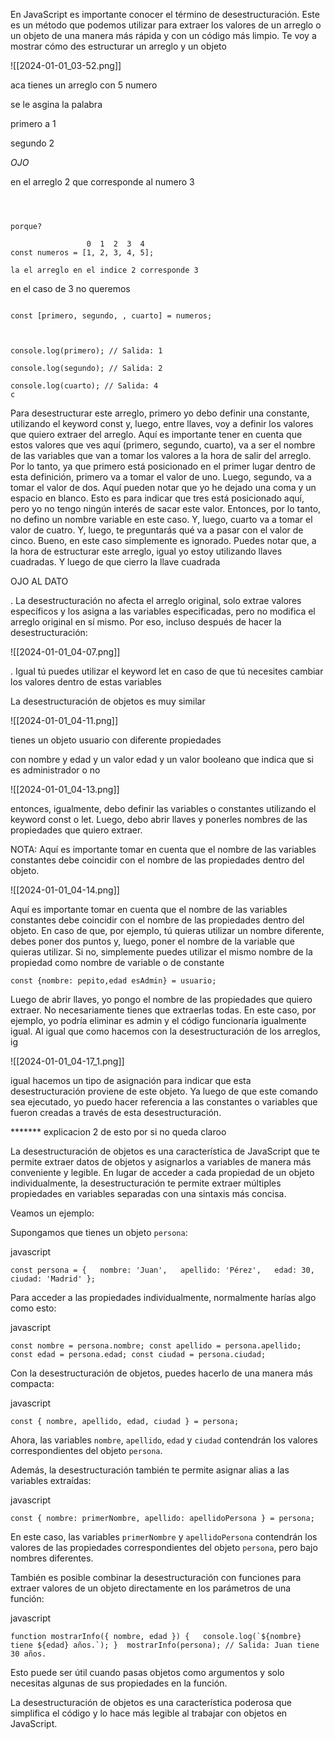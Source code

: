  En JavaScript es importante conocer el término de desestructuración. Este es un método que podemos utilizar para extraer los valores de un arreglo o un objeto de una manera más rápida y con un código más limpio. Te voy a mostrar cómo des estructurar un arreglo y un objeto




![[2024-01-01_03-52.png]]

aca tienes un arreglo con 5 numero 


se le asgina la palabra 


primero a 1

segundo 2

*OJO*

en el  arreglo 2 que corresponde al numero 3 


             
```).



porque?

                 0  1  2  3  4 
const numeros = [1, 2, 3, 4, 5];

la el arreglo en el indice 2 corresponde 3

 ```

en el caso de 3 no queremos


```).

const [primero, segundo, , cuarto] = numeros;

  

console.log(primero); // Salida: 1

console.log(segundo); // Salida: 2

console.log(cuarto); // Salida: 4
c

```
 Para desestructurar este arreglo, primero yo debo definir una constante, utilizando el keyword const y, luego, entre llaves, voy a definir los valores que quiero extraer del arreglo. Aquí es importante tener en cuenta que estos valores que ves aquí (primero, segundo, cuarto), va a ser el nombre de las variables que van a tomar los valores a la hora de salir del arreglo. Por lo tanto, ya que primero está posicionado en el primer lugar dentro de esta definición, primero va a tomar el valor de uno. Luego, segundo, va a tomar el valor de dos. Aquí pueden notar que yo he dejado una coma y un espacio en blanco. Esto es para indicar que tres está posicionado aquí, pero yo no tengo ningún interés de sacar este valor. Entonces, por lo tanto, no defino un nombre variable en este caso. Y, luego, cuarto va a tomar el valor de cuatro. Y, luego, te preguntarás qué va a pasar con el valor de cinco. Bueno, en este caso simplemente es ignorado. Puedes notar que, a la hora de estructurar este arreglo, igual yo estoy utilizando llaves cuadradas. Y luego de que cierro la llave cuadrada


OJO AL DATO


. La desestructuración no afecta el arreglo original, solo extrae valores específicos y los asigna a las variables especificadas, pero no modifica el arreglo original en sí mismo. Por eso, incluso después de hacer la desestructuración:


![[2024-01-01_04-07.png]]

. Igual tú puedes utilizar el keyword let en caso de que tú necesites cambiar los valores dentro de estas variables




La desestructuración de objetos es muy similar




![[2024-01-01_04-11.png]]

tienes un objeto usuario con diferente propiedades

con nombre y edad  y un valor edad y un valor booleano que indica que si es administrador o no


![[2024-01-01_04-13.png]]

 entonces, igualmente, debo definir las variables o constantes utilizando el keyword const o let. Luego, debo abrir llaves y ponerles nombres de las propiedades que quiero extraer.


NOTA:  Aquí es importante tomar en cuenta que el nombre de las variables constantes debe coincidir con el nombre de las propiedades dentro del objeto.


![[2024-01-01_04-14.png]]

 Aquí es importante tomar en cuenta que el nombre de las variables constantes debe coincidir con el nombre de las propiedades dentro del objeto. En caso de que, por ejemplo, tú quieras utilizar un nombre diferente, debes poner dos puntos y, luego, poner el nombre de la variable que quieras utilizar. Si no, simplemente puedes utilizar el mismo nombre de la propiedad como nombre de variable o de constante
```).
const {nombre: pepito,edad esAdmin} = usuario;
 ```
 Luego de abrir llaves, yo pongo el nombre de las propiedades que quiero extraer. No necesariamente tienes que extraerlas todas. En este caso, por ejemplo, yo podría eliminar es admin y el código funcionaría igualmente igual. Al igual que como hacemos con la desestructuración de los arreglos, ig


![[2024-01-01_04-17_1.png]]

igual hacemos un tipo de asignación para indicar que esta desestructuración proviene de este objeto. Ya luego de que este comando sea ejecutado, yo puedo hacer referencia a las constantes o variables que fueron creadas a través de esta desestructuración. 



******* explicacion 2 de esto por si no queda claroo



La desestructuración de objetos es una característica de JavaScript que te permite extraer datos de objetos y asignarlos a variables de manera más conveniente y legible. En lugar de acceder a cada propiedad de un objeto individualmente, la desestructuración te permite extraer múltiples propiedades en variables separadas con una sintaxis más concisa.

Veamos un ejemplo:

Supongamos que tienes un objeto `persona`:

javascript

`const persona = {   nombre: 'Juan',   apellido: 'Pérez',   edad: 30,   ciudad: 'Madrid' };`

Para acceder a las propiedades individualmente, normalmente harías algo como esto:

javascript

`const nombre = persona.nombre; const apellido = persona.apellido; const edad = persona.edad; const ciudad = persona.ciudad;`

Con la desestructuración de objetos, puedes hacerlo de una manera más compacta:

javascript

`const { nombre, apellido, edad, ciudad } = persona;`

Ahora, las variables `nombre`, `apellido`, `edad` y `ciudad` contendrán los valores correspondientes del objeto `persona`.

Además, la desestructuración también te permite asignar alias a las variables extraídas:

javascript

`const { nombre: primerNombre, apellido: apellidoPersona } = persona;`

En este caso, las variables `primerNombre` y `apellidoPersona` contendrán los valores de las propiedades correspondientes del objeto `persona`, pero bajo nombres diferentes.

También es posible combinar la desestructuración con funciones para extraer valores de un objeto directamente en los parámetros de una función:

javascript

``function mostrarInfo({ nombre, edad }) {   console.log(`${nombre} tiene ${edad} años.`); }  mostrarInfo(persona); // Salida: Juan tiene 30 años.``

Esto puede ser útil cuando pasas objetos como argumentos y solo necesitas algunas de sus propiedades en la función.

La desestructuración de objetos es una característica poderosa que simplifica el código y lo hace más legible al trabajar con objetos en JavaScript.